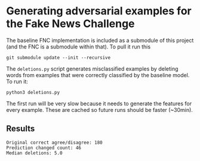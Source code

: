 # Generating adversarial examples for the Fake News Challenge

The baseline FNC implementation is included as a submodule of this project (and
the FNC is a submodule within that). To pull it run this
```
git submodule update --init --recursive
```

The `deletions.py` script generates misclassified examples by deleting words
from examples that were correctly classified by the baseline model. To run it:
```
python3 deletions.py
```
The first run will be very slow because it needs to generate the features for
every example. These are cached so future runs should be faster (~30min).

## Results
```
Original correct agree/disagree: 180
Prediction changed count: 46
Median deletions: 5.0
```
